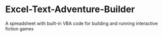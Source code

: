 # Excel-Text-Adventure-Builder
A spreadsheet with built-in VBA code for building and running interactive fiction games
